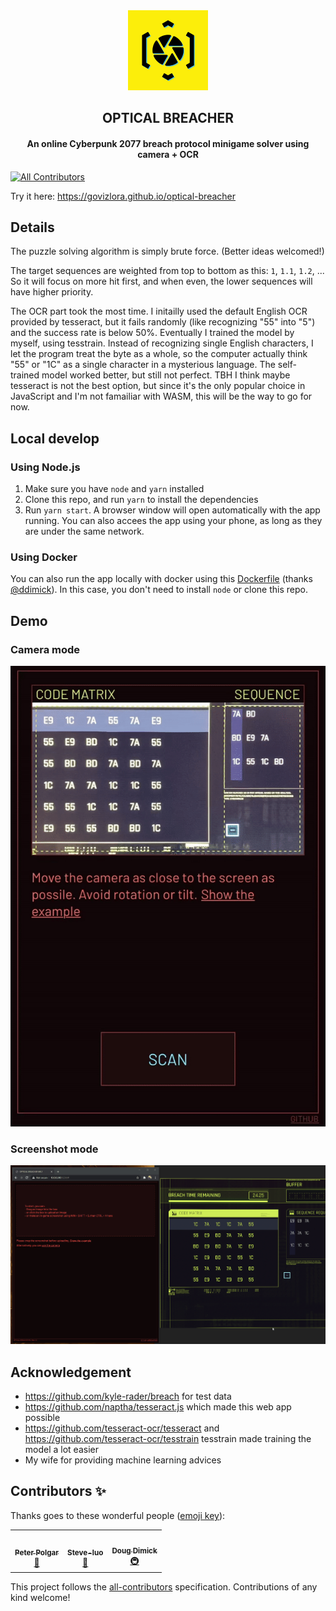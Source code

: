 <div align="center">
    <img alt="optical-breacher" src="./assets/app-icon.svg" height="128px" />
</div>
<h2 align="center">OPTICAL BREACHER</h2>
<h4 align="center">An online Cyberpunk 2077 breach protocol minigame solver using camera + OCR</h4>

<!-- ALL-CONTRIBUTORS-BADGE:START - Do not remove or modify this section -->
[![All Contributors](https://img.shields.io/badge/all_contributors-3-orange.svg?style=flat-square)](#contributors-)
<!-- ALL-CONTRIBUTORS-BADGE:END -->

Try it here: https://govizlora.github.io/optical-breacher

## Details

The puzzle solving algorithm is simply brute force. (Better ideas welcomed!)

The target sequences are weighted from top to bottom as this: `1`, `1.1`, `1.2`, ... So it will focus on more hit first, and when even, the lower sequences will have higher priority.

The OCR part took the most time. I initailly used the default English OCR provided by tesseract, but it fails randomly (like recognizing "55" into "5") and the success rate is below 50%. Eventually I trained the model by myself, using tesstrain. Instead of recognizing single English characters, I let the program treat the byte as a whole, so the computer actually think "55" or "1C" as a single character in a mysterious language. The self-trained model worked better, but still not perfect. TBH I think maybe tesseract is not the best option, but since it's the only popular choice in JavaScript and I'm not famailiar with WASM, this will be the way to go for now.

## Local develop

### Using Node.js

1. Make sure you have `node` and `yarn` installed
2. Clone this repo, and run `yarn` to install the dependencies
3. Run `yarn start`. A browser window will open automatically with the app running. You can also accees the app using your phone, as long as they are under the same network.

### Using Docker

You can also run the app locally with docker using this [Dockerfile](https://gist.github.com/ddimick/d0e82da4805775bb12f2995b20fa223a) (thanks [@ddimick](https://github.com/ddimick)). In this case, you don't need to install `node` or clone this repo.

## Demo

### Camera mode

![Camera mode](assets/demo.gif)

### Screenshot mode

![Screenshot mode](assets/demo2.gif)

## Acknowledgement

- https://github.com/kyle-rader/breach for test data
- https://github.com/naptha/tesseract.js which made this web app possible
- https://github.com/tesseract-ocr/tesseract and https://github.com/tesseract-ocr/tesstrain tesstrain made training the model a lot easier
- My wife for providing machine learning advices

## Contributors ✨

Thanks goes to these wonderful people ([emoji key](https://allcontributors.org/docs/en/emoji-key)):

<!-- ALL-CONTRIBUTORS-LIST:START - Do not remove or modify this section -->
<!-- prettier-ignore-start -->
<!-- markdownlint-disable -->
<table>
  <tr>
    <td align="center"><a href="http://www.rozmy.com"><img src="https://avatars.githubusercontent.com/u/7920792?v=4?s=100" width="100px;" alt=""/><br /><sub><b>Peter Polgar</b></sub></a><br /><a href="#design-rozmy" title="Design">🎨</a></td>
    <td align="center"><a href="https://steve-luo.com"><img src="https://avatars.githubusercontent.com/u/8736917?v=4?s=100" width="100px;" alt=""/><br /><sub><b>Steve-luo</b></sub></a><br /><a href="#design-Steve-luo" title="Design">🎨</a></td>
    <td align="center"><a href="https://github.com/ddimick"><img src="https://avatars.githubusercontent.com/u/46494221?v=4?s=100" width="100px;" alt=""/><br /><sub><b>Doug Dimick</b></sub></a><br /><a href="#infra-ddimick" title="Infrastructure (Hosting, Build-Tools, etc)">🚇</a></td>
  </tr>
</table>

<!-- markdownlint-restore -->
<!-- prettier-ignore-end -->

<!-- ALL-CONTRIBUTORS-LIST:END -->

This project follows the [all-contributors](https://github.com/all-contributors/all-contributors) specification. Contributions of any kind welcome!
